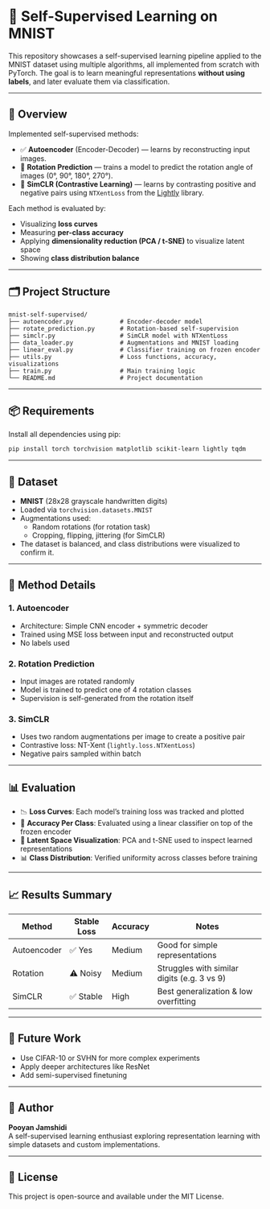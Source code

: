 # 🧠 Self-Supervised Learning on MNIST

This repository showcases a self-supervised learning pipeline applied to the MNIST dataset using multiple algorithms, all implemented from scratch with PyTorch. The goal is to learn meaningful representations **without using labels**, and later evaluate them via classification.

---

## 📌 Overview

Implemented self-supervised methods:

- ✅ **Autoencoder** (Encoder-Decoder) — learns by reconstructing input images.
- 🔄 **Rotation Prediction** — trains a model to predict the rotation angle of images (0°, 90°, 180°, 270°).
- 🔗 **SimCLR (Contrastive Learning)** — learns by contrasting positive and negative pairs using `NTXentLoss` from the [Lightly](https://github.com/lightly-ai/lightly) library.

Each method is evaluated by:
- Visualizing **loss curves**
- Measuring **per-class accuracy**
- Applying **dimensionality reduction (PCA / t-SNE)** to visualize latent space
- Showing **class distribution balance**

---

## 🗂️ Project Structure

```
mnist-self-supervised/
├── autoencoder.py             # Encoder-decoder model
├── rotate_prediction.py       # Rotation-based self-supervision
├── simclr.py                  # SimCLR model with NTXentLoss
├── data_loader.py             # Augmentations and MNIST loading
├── linear_eval.py             # Classifier training on frozen encoder
├── utils.py                   # Loss functions, accuracy, visualizations
├── train.py                   # Main training logic
└── README.md                  # Project documentation
```

---

## 📦 Requirements

Install all dependencies using pip:

```bash
pip install torch torchvision matplotlib scikit-learn lightly tqdm
```

---

## 📂 Dataset

- **MNIST** (28x28 grayscale handwritten digits)
- Loaded via `torchvision.datasets.MNIST`
- Augmentations used:
  - Random rotations (for rotation task)
  - Cropping, flipping, jittering (for SimCLR)
- The dataset is balanced, and class distributions were visualized to confirm it.

---

## 🧪 Method Details

### 1. Autoencoder
- Architecture: Simple CNN encoder + symmetric decoder
- Trained using MSE loss between input and reconstructed output
- No labels used

### 2. Rotation Prediction
- Input images are rotated randomly
- Model is trained to predict one of 4 rotation classes
- Supervision is self-generated from the rotation itself

### 3. SimCLR
- Uses two random augmentations per image to create a positive pair
- Contrastive loss: NT-Xent (`lightly.loss.NTXentLoss`)
- Negative pairs sampled within batch

---

## 📊 Evaluation

- 📉 **Loss Curves**: Each model’s training loss was tracked and plotted
- 🎯 **Accuracy Per Class**: Evaluated using a linear classifier on top of the frozen encoder
- 🌈 **Latent Space Visualization**: PCA and t-SNE used to inspect learned representations
- 📊 **Class Distribution**: Verified uniformity across classes before training

---

## 📈 Results Summary

| Method            | Stable Loss | Accuracy | Notes                          |
|-------------------|-------------|----------|--------------------------------|
| Autoencoder       | ✅ Yes       | Medium   | Good for simple representations |
| Rotation          | ⚠️ Noisy     | Medium   | Struggles with similar digits (e.g. 3 vs 9) |
| SimCLR            | ✅ Stable    | High     | Best generalization & low overfitting |

---

## 🚧 Future Work

- Use CIFAR-10 or SVHN for more complex experiments
- Apply deeper architectures like ResNet
- Add semi-supervised finetuning

---

## 👤 Author

**Pooyan Jamshidi**  
A self-supervised learning enthusiast exploring representation learning with simple datasets and custom implementations.

---

## 📝 License

This project is open-source and available under the MIT License.
